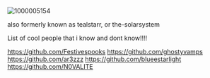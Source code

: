 
![1000005154](https://github.com/user-attachments/assets/41f7a423-c973-4566-b6d7-d6825d5b7882)

also formerly known as tealstarr, or the-solarsystem

List of cool people that i know and dont know!!!!

https://github.com/Festivespooks
https://github.com/ghostyvamps
https://github.com/ar3zzz 
https://github.com/blueestarlight
https://github.com/N0VALITE 

